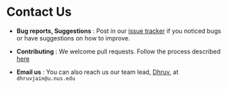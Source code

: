 # Contact Us

* **Bug reports, Suggestions** : Post in our [issue tracker](https://github.com/CS2103AUG2016-T09-C1/main/issues)
  if you noticed bugs or have suggestions on how to improve.

* **Contributing** : We welcome pull requests. Follow the process described [here](https://github.com/oss-generic/process)

* **Email us** : You can also reach us our team lead, [Dhruv](https://github.com/microcerebus), at `dhruvjain@u.nus.edu`